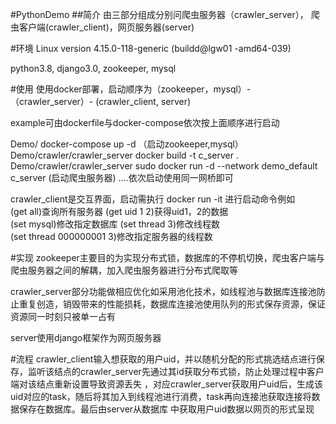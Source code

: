 #PythonDemo
##简介
由三部分组成分别问爬虫服务器（crawler_server），
爬虫客户端(crawler_client)，网页服务器(server)

#环境
Linux version 4.15.0-118-generic (buildd@lgw01 -amd64-039)

python3.8, django3.0, zookeeper, mysql

#使用
使用docker部署，启动顺序为（zookeeper，mysql）-（crawler_server）- (crawler_client, server)

example可由dockerfile与docker-compose依次按上面顺序进行启动

Demo/ docker-compose up -d （启动zookeeper,mysql） 
Demo/crawler/crawler_server docker build -t c_server .
Demo/crawler/crawler_server sudo docker run -d --network demo_default c_server (启动爬虫服务器)
....依次启动使用同一网桥即可

crawler_client是交互界面，启动需执行 docker run -it 进行启动命令例如  
(get all)查询所有服务器        (get uid 1 2)获得uid1，2的数据   
(set mysql)修改指定数据库   (set thread 3)修改线程数  
(set thread 000000001 3)修改指定服务器的线程数

#实现
zookeeper主要目的为实现分布式锁，数据库的不停机切换，爬虫客户端与爬虫服务器之间的解耦，加入爬虫服务器进行分布式爬取等

crawler_server部分功能做相应优化如采用池化技术，如线程池与数据库连接池防止重复创造，销毁带来的性能损耗，数据库连接池使用队列的形式保存资源，保证资源同一时刻只被单一占有

server使用django框架作为网页服务器

#流程
crawler_client输入想获取的用户uid，并以随机分配的形式挑选结点进行保存，监听该结点的crawler_server先通过其id获取分布式锁，防止处理过程中客户端对该结点重新设置导致资源丢失
，对应crawler_server获取用户uid后，生成该uid对应的task，随后将其加入到线程池进行消费，task再向连接池获取连接将数据保存在数据库。最后由server从数据库
中获取用户uid数据以网页的形式呈现
